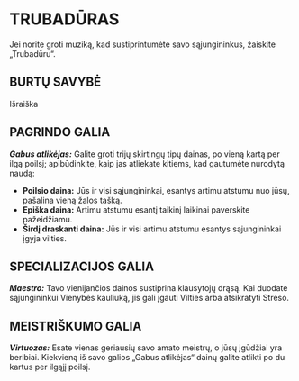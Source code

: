# TRUBADŪRAS

Jei norite groti muziką, kad sustiprintumėte savo sąjungininkus, žaiskite „Trubadūru“.

## BURTŲ SAVYBĖ

Išraiška

## PAGRINDO GALIA

***Gabus atlikėjas:*** Galite groti trijų skirtingų tipų dainas, po vieną kartą per ilgą poilsį; apibūdinkite, kaip jas atliekate kitiems, kad gautumėte nurodytą naudą:

- **Poilsio daina:** Jūs ir visi sąjungininkai, esantys artimu atstumu nuo jūsų, pašalina vieną žalos tašką.
- **Epiška daina:** Artimu atstumu esantį taikinį laikinai paverskite pažeidžiamu.
- **Širdį draskanti daina:** Jūs ir visi artimu atstumu esantys sąjungininkai įgyja vilties.

## SPECIALIZACIJOS GALIA

***Maestro:*** Tavo vienijančios dainos sustiprina klausytojų drąsą. Kai duodate sąjungininkui Vienybės kauliuką, jis gali įgauti Vilties arba atsikratyti Streso.

## MEISTRIŠKUMO GALIA

***Virtuozas:*** Esate vienas geriausių savo amato meistrų, o jūsų įgūdžiai yra beribiai. Kiekvieną iš savo galios „Gabus atlikėjas“ dainų galite atlikti po du kartus per ilgąjį poilsį.
